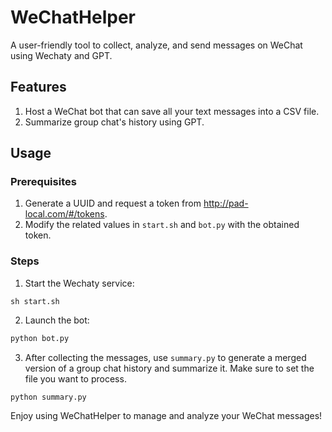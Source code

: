 # WeChatHelper
A user-friendly tool to collect, analyze, and send messages on WeChat using Wechaty and GPT.

## Features
1. Host a WeChat bot that can save all your text messages into a CSV file.
2. Summarize group chat's history using GPT.

## Usage

### Prerequisites
1. Generate a UUID and request a token from http://pad-local.com/#/tokens.
2. Modify the related values in `start.sh` and `bot.py` with the obtained token.

### Steps

1. Start the Wechaty service:
```shell
sh start.sh
```

2. Launch the bot:
```python
python bot.py
```

3. After collecting the messages, use `summary.py` to generate a merged version of a group chat history and summarize it. Make sure to set the file you want to process.

```python
python summary.py
```

Enjoy using WeChatHelper to manage and analyze your WeChat messages!